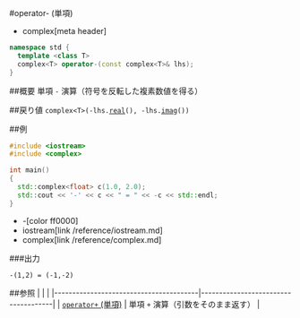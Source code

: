 #operator- (単項)
* complex[meta header]

```cpp
namespace std {
  template <class T>
  complex<T> operator-(const complex<T>& lhs);
}
```

##概要
単項 `-` 演算（符号を反転した複素数値を得る）


##戻り値
`complex<T>(-lhs.`[`real`](complex/real.md)`(), -lhs.`[`imag`](complex/imag.md)`())`


##例
```cpp
#include <iostream>
#include <complex>

int main()
{
  std::complex<float> c(1.0, 2.0);
  std::cout << '-' << c << " = " << -c << std::endl;
}
```
* -[color ff0000]
* iostream[link /reference/iostream.md]
* complex[link /reference/complex.md]

###出力
```
-(1,2) = (-1,-2)
```


##参照
|                                        |                                     |
|----------------------------------------|-------------------------------------|
| [`operator+` (単項)](op_unary_plus.md) | 単項 `+` 演算（引数をそのまま返す） |
